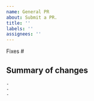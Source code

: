 ```yaml
---
name: General PR
about: Submit a PR.
title: ''
labels: ''
assignees: ''
---
```


Fixes #

## Summary of changes

    -
    -
    -
